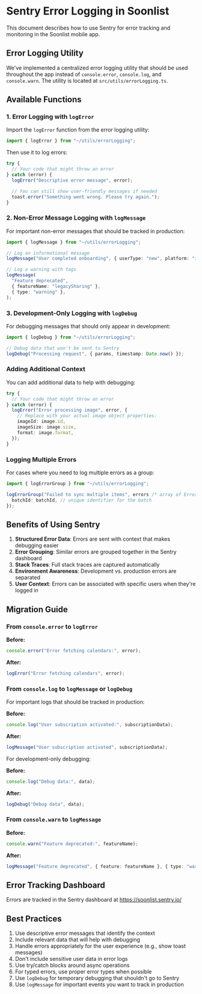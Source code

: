 # Sentry Error Logging in Soonlist

This document describes how to use Sentry for error tracking and monitoring in the Soonlist mobile app.

## Error Logging Utility

We've implemented a centralized error logging utility that should be used throughout the app instead of `console.error`, `console.log`, and `console.warn`. The utility is located at `src/utils/errorLogging.ts`.

## Available Functions

### 1. Error Logging with `logError`

Import the `logError` function from the error logging utility:

```typescript
import { logError } from "~/utils/errorLogging";
```

Then use it to log errors:

```typescript
try {
  // Your code that might throw an error
} catch (error) {
  logError("Descriptive error message", error);

  // You can still show user-friendly messages if needed
  toast.error("Something went wrong. Please try again.");
}
```

### 2. Non-Error Message Logging with `logMessage`

For important non-error messages that should be tracked in production:

```typescript
import { logMessage } from "~/utils/errorLogging";

// Log an informational message
logMessage("User completed onboarding", { userType: "new", platform: "ios" });

// Log a warning with tags
logMessage(
  "Feature deprecated",
  { featureName: "legacySharing" },
  { type: "warning" },
);
```

### 3. Development-Only Logging with `logDebug`

For debugging messages that should only appear in development:

```typescript
import { logDebug } from "~/utils/errorLogging";

// Debug data that won't be sent to Sentry
logDebug("Processing request", { params, timestamp: Date.now() });
```

### Adding Additional Context

You can add additional data to help with debugging:

```typescript
try {
  // Your code that might throw an error
} catch (error) {
  logError("Error processing image", error, {
    // Replace with your actual image object properties:
    imageId: image.id,
    imageSize: image.size,
    format: image.format,
  });
}
```

### Logging Multiple Errors

For cases where you need to log multiple errors as a group:

```typescript
import { logErrorGroup } from "~/utils/errorLogging";

logErrorGroup("Failed to sync multiple items", errors /* array of Error objects */, {
  batchId: batchId, // unique identifier for the batch
});
```

## Benefits of Using Sentry

1. **Structured Error Data**: Errors are sent with context that makes debugging easier
2. **Error Grouping**: Similar errors are grouped together in the Sentry dashboard
3. **Stack Traces**: Full stack traces are captured automatically
4. **Environment Awareness**: Development vs. production errors are separated
5. **User Context**: Errors can be associated with specific users when they're logged in

## Migration Guide

### From `console.error` to `logError`

**Before:**

```typescript
console.error("Error fetching calendars:", error);
```

**After:**

```typescript
logError("Error fetching calendars", error);
```

### From `console.log` to `logMessage` or `logDebug`

For important logs that should be tracked in production:

**Before:**

```typescript
console.log("User subscription activated:", subscriptionData);
```

**After:**

```typescript
logMessage("User subscription activated", subscriptionData);
```

For development-only debugging:

**Before:**

```typescript
console.log("Debug data:", data);
```

**After:**

```typescript
logDebug("Debug data", data);
```

### From `console.warn` to `logMessage`

**Before:**

```typescript
console.warn("Feature deprecated:", featureName);
```

**After:**

```typescript
logMessage("Feature deprecated", { feature: featureName }, { type: "warning" });
```

## Error Tracking Dashboard

Errors are tracked in the Sentry dashboard at https://soonlist.sentry.io/

## Best Practices

1. Use descriptive error messages that identify the context
2. Include relevant data that will help with debugging
3. Handle errors appropriately for the user experience (e.g., show toast messages)
4. Don't include sensitive user data in error logs
5. Use try/catch blocks around async operations
6. For typed errors, use proper error types when possible
7. Use `logDebug` for temporary debugging that shouldn't go to Sentry
8. Use `logMessage` for important events you want to track in production
